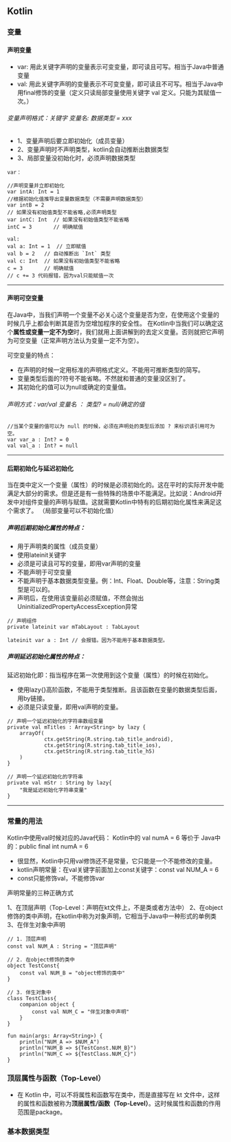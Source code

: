 ## Kotlin
### 变量
#### 声明变量
* var: 用此关键字声明的变量表示可变变量，即可读且可写。相当于Java中普通变量
* val: 用此关键字声明的变量表示不可变变量，即可读且不可写。相当于Java中用final修饰的变量（定义只读局部变量使用关键字 val 定义。只能为其赋值一次。）

###### 变量声明格式：关键字 变量名: 数据类型 = xxx

* 1、变量声明后要立即初始化（成员变量）
* 2、变量声明时不声明类型，kotlin会自动推断出数据类型
* 3、局部变量没初始化时，必须声明数据类型


```
var：

//声明变量并立即初始化
var intA: Int = 1
//根据初始化值推导出变量数据类型（不需要声明数据类型）
var intB = 2
// 如果没有初始值类型不能省略,必须声明类型
var intC: Int  // 如果没有初始值类型不能省略
intC = 3       // 明确赋值

val:
val a: Int = 1  // 立即赋值
val b = 2   // 自动推断出 `Int` 类型
val c: Int  // 如果没有初始值类型不能省略
c = 3       // 明确赋值
// c += 3 代码报错，因为val只能赋值一次

```

* * *

#### 声明可空变量
在Java中，当我们声明一个变量不必关心这个变量是否为空，在使用这个变量的时候几乎上都会判断其是否为空增加程序的安全性。
在Kotlin中当我们可以确定这个**属性或变量一定不为空**时，我们就用上面讲解到的去定义变量。否则就把它声明为可空变量（正常声明方法认为变量一定不为空）。

可空变量的特点：
* 在声明的时候一定用标准的声明格式定义。不能用可推断类型的简写。
* 变量类型后面的?符号不能省略。不然就和普通的变量没区别了。
* 其初始化的值可以为null或确定的变量值。

###### 声明方式：var/val 变量名 ： 类型? = null/确定的值
```
//当某个变量的值可以为 null 的时候，必须在声明处的类型后添加 ? 来标识该引用可为空。
var var_a : Int? = 0
val val_a : Int? = null
```

* * *

#### 后期初始化与延迟初始化
当在类中定义一个变量（属性）的时候是必须初始化的。这在平时的实际开发中能满足大部分的需求。但是还是有一些特殊的场景中不能满足。比如说：Android开发中对组件变量的声明与赋值。这就需要Kotlin中特有的后期初始化属性来满足这个需求了。
（局部变量可以不初始化值）

##### 声明后期初始化属性的特点：

* 用于声明类的属性（成员变量）
* 使用lateinit关键字
* 必须是可读且可写的变量，即用var声明的变量
* 不能声明于可空变量
* 不能声明于基本数据类型变量。例：Int、Float、Double等，注意：String类型是可以的。
* 声明后，在使用该变量前必须赋值，不然会抛出UninitializedPropertyAccessException异常

```
// 声明组件
private lateinit var mTabLayout : TabLayout

lateinit var a : Int // 会报错。因为不能用于基本数据类型。
```

##### 声明延迟初始化属性的特点：

延迟初始化即：指当程序在第一次使用到这个变量（属性）的时候在初始化。

* 使用lazy{}高阶函数，不能用于类型推断。且该函数在变量的数据类型后面，用by链接。
* 必须是只读变量，即用val声明的变量。
```
// 声明一个延迟初始化的字符串数组变量
private val mTitles : Array<String> by lazy {
    arrayOf(
            ctx.getString(R.string.tab_title_android),
            ctx.getString(R.string.tab_title_ios),
            ctx.getString(R.string.tab_title_h5)
    )
}

// 声明一个延迟初始化的字符串
private val mStr : String by lazy{
    "我是延迟初始化字符串变量"
}
```
***
### 常量的用法
Kotlin中使用val时候对应的Java代码：
Kotlin中的 val numA = 6   等价于  Java中的：public final int numA = 6
* 很显然，Kotlin中只用val修饰还不是常量，它只能是一个不能修改的变量。
* kotlin声明常量：在val关键字前面加上const关键字：const val NUM_A = 6
* const只能修饰val，不能修饰var

声明常量的三种正确方式

1、在顶层声明（Top-Level：声明在kt文件上，不是类或者方法中）
2、在object修饰的类中声明，在kotlin中称为对象声明，它相当于Java中一种形式的单例类
3、在伴生对象中声明
```
// 1. 顶层声明
const val NUM_A : String = "顶层声明"

// 2. 在object修饰的类中
object TestConst{
    const val NUM_B = "object修饰的类中"
}

// 3. 伴生对象中
class TestClass{
    companion object {
        const val NUM_C = "伴生对象中声明"
    }
}

fun main(args: Array<String>) {
    println("NUM_A => $NUM_A")
    println("NUM_B => ${TestConst.NUM_B}")
    println("NUM_C => ${TestClass.NUM_C}")
}
```
### 顶层属性与函数（Top-Level）
* 在 Kotlin 中，可以不将属性和函数写在类中，而是直接写在 kt 文件中，这样的属性和函数被称为**顶层属性/函数（Top-Level）**。这时候属性和函数的作用范围是package。

### 基本数据类型






